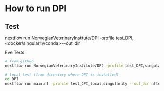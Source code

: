 # How to run DPI

## Test

nextflow run NorwegianVeterinaryInstitute/DPI -profile test_DPI,<docker/singularity/conda> --out_dir <OUTDIR>

Eve Tests:
```bash
# from github
nextflow run NorwegianVeterinaryInstitute/DPI -profile test_DPI,singularity --out_dir nftest

# local test (from directory where DPI is installed)
cd DPI 
nextflow run main.nf -profile test_DPI_local,singularity --out_dir nftest
```
